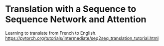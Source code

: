 # Translation with a Sequence to Sequence Network and Attention

Learning to translate from French to English.
https://pytorch.org/tutorials/intermediate/seq2seq_translation_tutorial.html
